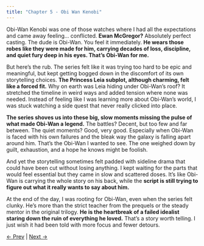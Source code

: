 ```yaml
---
title: "Chapter 5 - Obi Wan Kenobi"
---
```



Obi-Wan Kenobi was one of those watches where I had all the expectations and came away feeling... conflicted. **Ewan McGregor?** Absolutely perfect casting. The dude is Obi-Wan. You feel it immediately. **He wears those robes like they were made for him, carrying decades of loss, discipline, and quiet fury deep in his eyes. That’s Obi-Wan for me.**

But here’s the rub. The series felt like it was trying too hard to be epic and meaningful, but kept getting bogged down in the discomfort of its own storytelling choices. **The Princess Leia subplot, although charming, felt like a forced fit.** Why on earth was Leia hiding under Obi-Wan’s roof? It stretched the timeline in weird ways and added tension where none was needed. Instead of feeling like I was learning more about Obi-Wan’s world, I was stuck watching a side quest that never really clicked into place.

**The series shoves us into these big, slow moments missing the pulse of what made Obi-Wan a legend.** The battles? Decent, but too few and far between. The quiet moments? Good, very good. Especially when Obi-Wan is faced with his own failures and the bleak way the galaxy is falling apart around him. That’s the Obi-Wan I wanted to see. The one weighed down by guilt, exhaustion, and a hope he knows might be foolish.

And yet the storytelling sometimes felt padded with sideline drama that could have been cut without losing anything. I kept waiting for the parts that would feel essential but they came in slow and scattered doses. It’s like Obi-Wan is carrying the whole story on his back, while the **script is still trying to figure out what it really wants to say about him.**

At the end of the day, I was rooting for Obi-Wan, even when the series felt clunky. He’s more than the strict teacher from the prequels or the steady mentor in the original trilogy. **He is the heartbreak of a failed idealist staring down the ruin of everything he loved.** That’s a story worth telling. I just wish it had been told with more focus and fewer detours.

[← Prev](Chapter%204%20-%20The%20Bad%20Batch) | [Next →](Chapter%206%20-%20Solo)